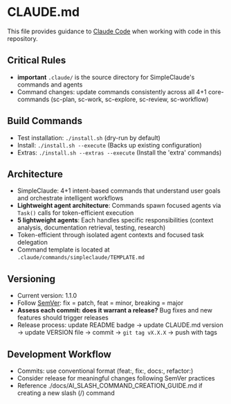 # CLAUDE.md

This file provides guidance to [Claude Code](https://github.com/anthropics/claude-code) when working with code in this repository.

## Critical Rules

- **important** `.claude/` is the source directory for SimpleClaude's commands and agents
- Command changes: update commands consistently across all 4+1 core-commands (sc-plan, sc-work, sc-explore, sc-review, sc-workflow)

## Build Commands

- Test installation: `./install.sh` (dry-run by default)
- Install: `./install.sh --execute` (Backs up existing configuration)
- Extras: `./install.sh --extras --execute` (Install the 'extra' commands)

## Architecture

- SimpleClaude: 4+1 intent-based commands that understand user goals and orchestrate intelligent workflows
- **Lightweight agent architecture**: Commands spawn focused agents via `Task()` calls for token-efficient execution
- **5 lightweight agents**: Each handles specific responsibilities (context analysis, documentation retrieval, testing, research)
- Token-efficient through isolated agent contexts and focused task delegation
- Command template is located at `.claude/commands/simpleclaude/TEMPLATE.md`

## Versioning

- Current version: 1.1.0
- Follow [SemVer](https://semver.org/): fix = patch, feat = minor, breaking = major
- **Assess each commit: does it warrant a release?** Bug fixes and new features should trigger releases
- Release process: update README badge → update CLAUDE.md version → update VERSION file → commit → `git tag vX.X.X` → push with tags

## Development Workflow

- Commits: use conventional format (feat:, fix:, docs:, refactor:)
- Consider release for meaningful changes following SemVer practices
- Reference ./docs/AI_SLASH_COMMAND_CREATION_GUIDE.md if creating a new slash (/) command
